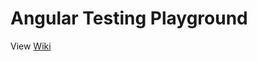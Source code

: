 # Angular Testing Playground

View [Wiki](https://github.com/elton-okawa/angular-testing-playground/wiki)
